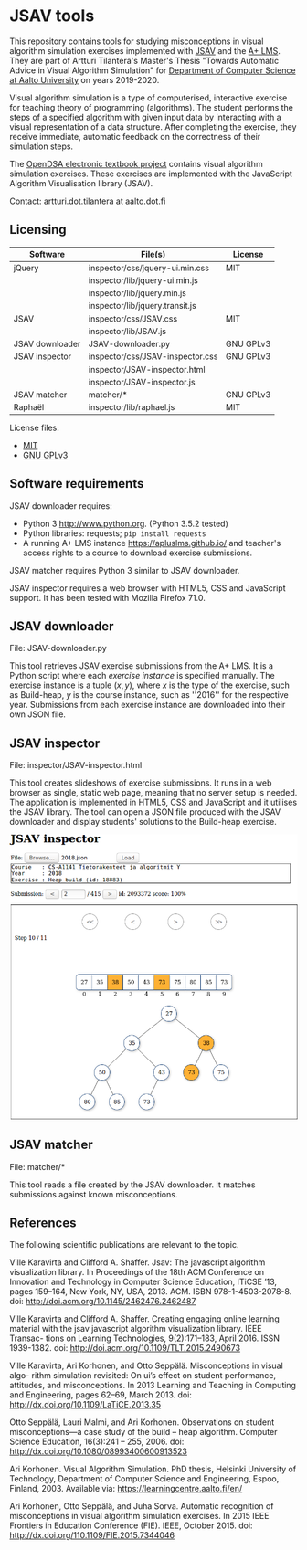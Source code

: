 # JSAV tools

This repository contains tools for studying misconceptions in visual algorithm
simulation exercises implemented with [JSAV](http://jsav.io/) and the
[A+ LMS](https://apluslms.github.io/). They are part of Artturi Tilanterä's
Master's Thesis "Towards Automatic Advice in Visual Algorithm Simulation"
for [Department of Computer Science at Aalto
University](https://www.aalto.fi/en/department-of-computer-science) on years
2019-2020.

Visual algorithm simulation is a type of computerised, interactive exercise for
teaching theory of programming (algorithms). The student performs the steps of a
specified algorithm with given input data by interacting with a visual
representation of a data structure. After completing the exercise, they receive
immediate, automatic feedback on the correctness of their simulation steps.

The [OpenDSA electronic textbook project](https://opendsa-server.cs.vt.edu/)
contains visual algorithm simulation exercises. These exercises are implemented
with the JavaScript Algorithm Visualisation library (JSAV).

Contact: artturi.dot.tilantera at aalto.dot.fi

## Licensing

| Software        | File(s)                           | License   |
| --------------- | --------------------------------- | --------- |
| jQuery          | inspector/css/jquery-ui.min.css   | MIT       |
|                 | inspector/lib/jquery-ui.min.js    |           |
|                 | inspector/lib/jquery.min.js       |           |
|                 | inspector/lib/jquery.transit.js   |           |
| JSAV            | inspector/css/JSAV.css            | MIT       |
|                 | inspector/lib/JSAV.js             |           |
| JSAV downloader | JSAV-downloader.py                | GNU GPLv3 |
| JSAV inspector  | inspector/css/JSAV-inspector.css  | GNU GPLv3 |
|                 | inspector/JSAV-inspector.html     |           |
|                 | inspector/JSAV-inspector.js       |           |
| JSAV matcher    | matcher/*                         | GNU GPLv3 |
| Raphaël         | inspector/lib/raphael.js          | MIT       |


License files:
- [MIT](doc/licenses/MIT-license.txt)
- [GNU GPLv3](doc/licenses/gpl-3.0.txt)

## Software requirements

JSAV downloader requires:
- Python 3 <http://www.python.org>. (Python 3.5.2 tested)
- Python libraries: requests; `pip install requests`
- A running A+ LMS instance <https://apluslms.github.io/> and teacher's access
  rights to a course to download exercise submissions.

JSAV matcher requires Python 3 similar to JSAV downloader.

JSAV inspector requires a web browser with HTML5, CSS and JavaScript
support. It has been tested with Mozilla Firefox 71.0.


## JSAV downloader

File: JSAV-downloader.py

This tool retrieves JSAV exercise submissions from the A+ LMS.
It is a Python script where each *exercise instance* is specified
manually. The exercise instance is a tuple $(x, y)$, where $x$ is the
type of the exercise, such as Build-heap, $y$ is the course instance, such as
''2016'' for the respective year. Submissions from each exercise instance are
downloaded into their own JSON file.

## JSAV inspector

File: inspector/JSAV-inspector.html

This tool creates slideshows of exercise submissions. It runs in
a web browser as single, static web page, meaning that no server setup is
needed. The application is implemented in HTML5, CSS and JavaScript and it
utilises the JSAV library. The tool can open a JSON file produced with the
JSAV downloader and display students' solutions to the Build-heap exercise.

![Screenshot of JSAV inspector](doc/jsav-inspector-buildheap.png "")

## JSAV matcher

File: matcher/*

This tool reads a file created by the JSAV downloader. It matches submissions
against known misconceptions.



## References

The following scientific publications are relevant to the topic.

Ville Karavirta and Clifford A. Shaffer. Jsav: The javascript algorithm
visualization library. In Proceedings of the 18th ACM Conference on Innovation
and Technology in Computer Science Education, ITiCSE ’13, pages 159–164,
New York, NY, USA, 2013. ACM. ISBN 978-1-4503-2078-8.
doi: http://doi.acm.org/10.1145/2462476.2462487

Ville Karavirta and Clifford A. Shaffer. Creating engaging online learning
material with the jsav javascript algorithm visualization library. IEEE Transac-
tions on Learning Technologies, 9(2):171–183, April 2016. ISSN 1939-1382.
doi: http://doi.acm.org/10.1109/TLT.2015.2490673

Ville Karavirta, Ari Korhonen, and Otto Seppälä. Misconceptions in visual algo-
rithm simulation revisited: On ui’s effect on student performance, attitudes, and
misconceptions. In 2013 Learning and Teaching in Computing and Engineering,
pages 62–69, March 2013.
doi: http://dx.doi.org/10.1109/LaTiCE.2013.35

Otto Seppälä, Lauri Malmi, and Ari Korhonen. Observations on student
misconceptions—a case study of the build – heap algorithm. Computer Science
Education, 16(3):241 – 255, 2006.
doi: http://dx.doi.org/10.1080/08993400600913523

Ari Korhonen. Visual Algorithm Simulation. PhD thesis, Helsinki University of
Technology, Department of Computer Science and Engineering, Espoo, Finland,
2003. Available via: https://learningcentre.aalto.fi/en/

Ari Korhonen, Otto Seppälä, and Juha Sorva. Automatic recognition of
misconceptions in visual algorithm simulation exercises. In 2015 IEEE Frontiers
in Education Conference (FIE). IEEE, October 2015. doi:
http://dx.doi.org/110.1109/FIE.2015.7344046
